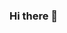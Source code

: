### Hi there 👋

<!--
**devJimmyLam/devJimmyLam** is a ✨ _special_ ✨ repository because its `README.md` (this file) appears on your GitHub profile.

### Here is What I am Working On!👋

- 🔭 I’m currently looking for full time developer work
- 🌱 I’m currently learning all the time


- How to reach me:
🏡 [Web Portfolio][https://devjimmylam.github.io/] **|** 
📫 [twitter][dev.jimmylam@gmail.com] **|** 
👔 [Linkedin][https://www.linkedin.com/in/devjimmylam/]


